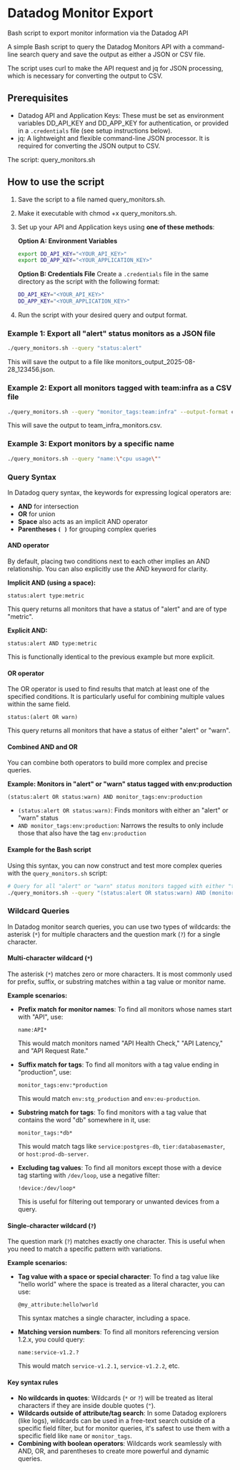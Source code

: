 # Datadog Monitor Export

Bash script to export monitor information via the Datadog API

A simple Bash script to query the Datadog Monitors API with a command-line search query and save the output as either a JSON or CSV file.

The script uses curl to make the API request and jq for JSON processing, which is necessary for converting the output to CSV.

## Prerequisites

- Datadog API and Application Keys: These must be set as environment variables DD_API_KEY and DD_APP_KEY for authentication, or provided in a `.credentials` file (see setup instructions below).
- jq: A lightweight and flexible command-line JSON processor. It is required for converting the JSON output to CSV.

The script: query_monitors.sh

## How to use the script

1. Save the script to a file named query_monitors.sh.
1. Make it executable with chmod +x query_monitors.sh.
1. Set up your API and Application keys using **one of these methods**:

   **Option A: Environment Variables**
   ```sh
   export DD_API_KEY="<YOUR_API_KEY>"
   export DD_APP_KEY="<YOUR_APPLICATION_KEY>"
   ```

   **Option B: Credentials File**
   Create a `.credentials` file in the same directory as the script with the following format:
   ```sh
   DD_API_KEY="<YOUR_API_KEY>"
   DD_APP_KEY="<YOUR_APPLICATION_KEY>"
   ```

1. Run the script with your desired query and output format.

### Example 1: Export all "alert" status monitors as a JSON file

```sh
./query_monitors.sh --query "status:alert"
```

This will save the output to a file like monitors_output_2025-08-28_123456.json.

### Example 2: Export all monitors tagged with team:infra as a CSV file

```sh
./query_monitors.sh --query "monitor_tags:team:infra" --output-format csv --output-file team_infra_monitors.csv
```

This will save the output to team_infra_monitors.csv.

### Example 3: Export monitors by a specific name

```sh
./query_monitors.sh --query "name:\"cpu usage\""
```

### Query Syntax

In Datadog query syntax, the keywords for expressing logical operators are:

- **AND** for intersection
- **OR** for union
- **Space** also acts as an implicit AND operator
- **Parentheses `( )`** for grouping complex queries

#### AND operator

By default, placing two conditions next to each other implies an AND relationship. You can also explicitly use the AND keyword for clarity.

**Implicit AND (using a space):**
```
status:alert type:metric
```
This query returns all monitors that have a status of "alert" and are of type "metric".

**Explicit AND:**
```
status:alert AND type:metric
```
This is functionally identical to the previous example but more explicit.

#### OR operator

The OR operator is used to find results that match at least one of the specified conditions. It is particularly useful for combining multiple values within the same field.

```
status:(alert OR warn)
```
This query returns all monitors that have a status of either "alert" or "warn".

#### Combined AND and OR

You can combine both operators to build more complex and precise queries.

**Example: Monitors in "alert" or "warn" status tagged with env:production**
```
(status:alert OR status:warn) AND monitor_tags:env:production
```

- `(status:alert OR status:warn)`: Finds monitors with either an "alert" or "warn" status
- `AND monitor_tags:env:production`: Narrows the results to only include those that also have the tag `env:production`

#### Example for the Bash script

Using this syntax, you can now construct and test more complex queries with the `query_monitors.sh` script:

```sh
# Query for all "alert" or "warn" status monitors tagged with either "team:infra" OR "team:dev"
./query_monitors.sh --query "(status:alert OR status:warn) AND (monitor_tags:team:infra OR monitor_tags:team:dev)" --output-format csv
```

### Wildcard Queries

In Datadog monitor search queries, you can use two types of wildcards: the asterisk (`*`) for multiple characters and the question mark (`?`) for a single character.

#### Multi-character wildcard (`*`)

The asterisk (`*`) matches zero or more characters. It is most commonly used for prefix, suffix, or substring matches within a tag value or monitor name.

**Example scenarios:**

- **Prefix match for monitor names**: To find all monitors whose names start with "API", use:
  ```
  name:API*
  ```
  This would match monitors named "API Health Check," "API Latency," and "API Request Rate."

- **Suffix match for tags**: To find all monitors with a tag value ending in "production", use:
  ```
  monitor_tags:env:*production
  ```
  This would match `env:stg_production` and `env:eu-production`.

- **Substring match for tags**: To find monitors with a tag value that contains the word "db" somewhere in it, use:
  ```
  monitor_tags:*db*
  ```
  This would match tags like `service:postgres-db`, `tier:databasemaster`, or `host:prod-db-server`.

- **Excluding tag values**: To find all monitors except those with a device tag starting with `/dev/loop`, use a negative filter:
  ```
  !device:/dev/loop*
  ```
  This is useful for filtering out temporary or unwanted devices from a query.

#### Single-character wildcard (`?`)

The question mark (`?`) matches exactly one character. This is useful when you need to match a specific pattern with variations.

**Example scenarios:**

- **Tag value with a space or special character**: To find a tag value like "hello world" where the space is treated as a literal character, you can use:
  ```
  @my_attribute:hello?world
  ```
  This syntax matches a single character, including a space.

- **Matching version numbers**: To find all monitors referencing version 1.2.x, you could query:
  ```
  name:service-v1.2.?
  ```
  This would match `service-v1.2.1`, `service-v1.2.2`, etc.

#### Key syntax rules

- **No wildcards in quotes**: Wildcards (`*` or `?`) will be treated as literal characters if they are inside double quotes (`"`).
- **Wildcards outside of attribute/tag search**: In some Datadog explorers (like logs), wildcards can be used in a free-text search outside of a specific field filter, but for monitor queries, it's safest to use them with a specific field like `name` or `monitor_tags`.
- **Combining with boolean operators**: Wildcards work seamlessly with AND, OR, and parentheses to create more powerful and dynamic queries. 